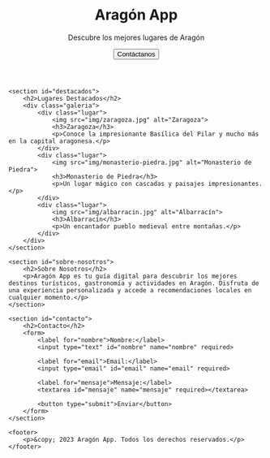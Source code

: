 <!DOCTYPE html>
<html lang="es">
<head>
    <meta charset="UTF-8">
    <meta name="viewport" content="width=device-width, initial-scale=1.0">
    <title>Aragón App - Descubre lo Mejor de Aragón</title>
    <link rel="stylesheet" href="styles.css">
</head>
<body>
    <header>
        <h1>Aragón App</h1>
        <p>Descubre los mejores lugares de Aragón</p>
        <button onclick="window.location.href='#contacto'">Contáctanos</button>
    </header>

    <section id="destacados">
        <h2>Lugares Destacados</h2>
        <div class="galeria">
            <div class="lugar">
                <img src="img/zaragoza.jpg" alt="Zaragoza">
                <h3>Zaragoza</h3>
                <p>Conoce la impresionante Basílica del Pilar y mucho más en la capital aragonesa.</p>
            </div>
            <div class="lugar">
                <img src="img/monasterio-piedra.jpg" alt="Monasterio de Piedra">
                <h3>Monasterio de Piedra</h3>
                <p>Un lugar mágico con cascadas y paisajes impresionantes.</p>
            </div>
            <div class="lugar">
                <img src="img/albarracin.jpg" alt="Albarracín">
                <h3>Albarracín</h3>
                <p>Un encantador pueblo medieval entre montañas.</p>
            </div>
        </div>
    </section>

    <section id="sobre-nosotros">
        <h2>Sobre Nosotros</h2>
        <p>Aragón App es tu guía digital para descubrir los mejores destinos turísticos, gastronomía y actividades en Aragón. Disfruta de una experiencia personalizada y accede a recomendaciones locales en cualquier momento.</p>
    </section>

    <section id="contacto">
        <h2>Contacto</h2>
        <form>
            <label for="nombre">Nombre:</label>
            <input type="text" id="nombre" name="nombre" required>

            <label for="email">Email:</label>
            <input type="email" id="email" name="email" required>

            <label for="mensaje">Mensaje:</label>
            <textarea id="mensaje" name="mensaje" required></textarea>

            <button type="submit">Enviar</button>
        </form>
    </section>

    <footer>
        <p>&copy; 2023 Aragón App. Todos los derechos reservados.</p>
    </footer>
</body>
</html>
